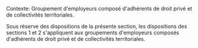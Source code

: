 Contexte: Groupement d'employeurs composé d'adhérents de droit privé et de collectivités territoriales.

Sous réserve des dispositions de la présente section, les dispositions des sections 1 et 2 s'appliquent aux groupements d'employeurs composés d'adhérents de droit privé et de collectivités territoriales.